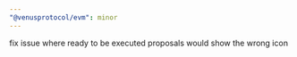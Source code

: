 ```yaml
---
"@venusprotocol/evm": minor
---
```


fix issue where ready to be executed proposals would show the wrong icon
